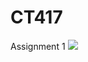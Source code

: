 # CT417
Assignment 1
[![](https://jitpack.io/v/Teaislife20/CT417.svg)](https://jitpack.io/#Teaislife20/CT417)
